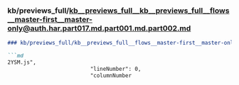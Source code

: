 ### kb/previews_full/kb__previews_full__kb__previews_full__flows__master-first__master-only@auth.har.part017.md.part001.md.part002.md

```md
### kb/previews_full/kb__previews_full__flows__master-first__master-only@auth.har.part017.md.part001.md (part 002)

```md
2YSM.js",
                          "lineNumber": 0,
                          "columnNumber
```

```

```
